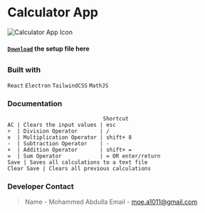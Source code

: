 # Calculator App
![Calculator App Icon](./resources/icon.ico)

#### [`Download`](https://www.dropbox.com/sh/783xt9vd9zvz1cg/AAB0QByt_sPKuKT--00mkhOya?dl=0) the setup file here

##

### Built with
`React` `Electron` `TailwindCSS` `MathJS`

### Documentation
```
                              Shortcut
AC | Clears the input values | esc
÷  | Division Operator       | /
x  | Multiplication Operator | shift+ 8
-  | Subtraction Operator    | -
+  | Addition Operator       | shift+ =
=  | Sum Operator            | = OR enter/return
Save | Saves all calculations to a text file
Clear Save | Clears all previous calculations
```

### Developer Contact
> Name - Mohammed Abdulla
> Email - moe.a1011@gmail.com


